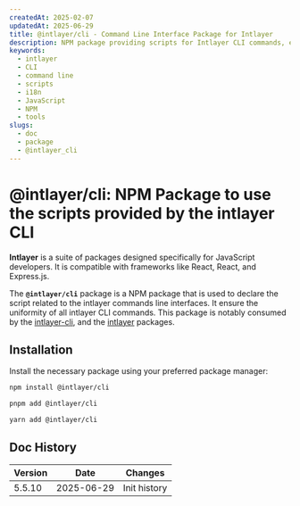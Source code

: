 ```yaml
---
createdAt: 2025-02-07
updatedAt: 2025-06-29
title: @intlayer/cli - Command Line Interface Package for Intlayer
description: NPM package providing scripts for Intlayer CLI commands, ensuring uniformity across all command line interfaces for internationalization management.
keywords:
  - intlayer
  - CLI
  - command line
  - scripts
  - i18n
  - JavaScript
  - NPM
  - tools
slugs:
  - doc
  - package
  - @intlayer_cli
---
```


# @intlayer/cli: NPM Package to use the scripts provided by the intlayer CLI

**Intlayer** is a suite of packages designed specifically for JavaScript developers. It is compatible with frameworks like React, React, and Express.js.

The **`@intlayer/cli`** package is a NPM package that is used to declare the script related to the intlayer commands line interfaces. It ensure the uniformity of all intlayer CLI commands. This package is notably consumed by the [intlayer-cli](https://github.com/aymericzip/intlayer/tree/main/docs/en/packages/intlayer-cli/index.md), and the [intlayer](https://github.com/aymericzip/intlayer/tree/main/docs/en/packages/intlayer/index.md) packages.

## Installation

Install the necessary package using your preferred package manager:

```bash packageManager="npm"
npm install @intlayer/cli
```

```bash packageManager="pnpm"
pnpm add @intlayer/cli
```

```bash packageManager="yarn"
yarn add @intlayer/cli
```

## Doc History

| Version | Date       | Changes      |
| ------- | ---------- | ------------ |
| 5.5.10  | 2025-06-29 | Init history |
